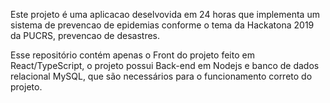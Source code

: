 Este projeto é uma aplicacao deselvovida em 24 horas que implementa um sistema de prevencao de epidemias conforme o tema da Hackatona 2019 da PUCRS, prevencao de desastres.

Esse repositório contém apenas o Front do projeto feito em React/TypeScript, o projeto possui Back-end em Nodejs e banco de dados relacional MySQL, que são necessários para o funcionamento correto do projeto.
